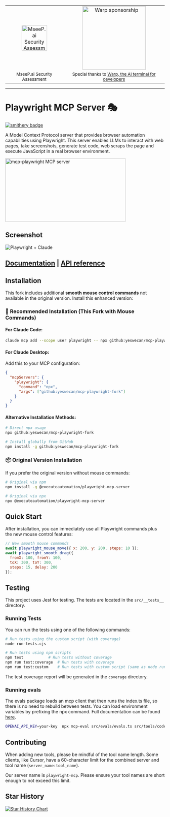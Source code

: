 <div align="center" markdown="1">
  <table>
    <tr>
      <td align="center" valign="middle">
        <a href="https://mseep.ai/app/executeautomation-mcp-playwright">
          <img src="https://mseep.net/pr/executeautomation-mcp-playwright-badge.png" alt="MseeP.ai Security Assessment Badge" height="80"/>
        </a>
      </td>
      <td align="center" valign="middle">
        <a href="https://www.warp.dev/?utm_source=github&utm_medium=referral&utm_campaign=mcp-playwright">
          <img alt="Warp sponsorship" width="200" src="https://github.com/user-attachments/assets/ab8dd143-b0fd-4904-bdc5-dd7ecac94eae"/>
        </a>
      </td>
    </tr>
    <tr>
      <td align="center"><sub>MseeP.ai Security Assessment</sub></td>
      <td align="center"><sub>Special thanks to <a href="https://www.warp.dev/?utm_source=github&utm_medium=referral&utm_campaign=mcp-playwright">Warp, the AI terminal for developers</a></sub></td>
    </tr>
  </table>
</div>
<hr>

# Playwright MCP Server 🎭

[![smithery badge](https://smithery.ai/badge/@executeautomation/playwright-mcp-server)](https://smithery.ai/server/@executeautomation/playwright-mcp-server)

A Model Context Protocol server that provides browser automation capabilities using Playwright. This server enables LLMs to interact with web pages, take screenshots, generate test code, web scraps the page and execute JavaScript in a real browser environment.

<a href="https://glama.ai/mcp/servers/yh4lgtwgbe"><img width="380" height="200" src="https://glama.ai/mcp/servers/yh4lgtwgbe/badge" alt="mcp-playwright MCP server" /></a>

## Screenshot
![Playwright + Claude](image/playwright_claude.png)

## [Documentation](https://executeautomation.github.io/mcp-playwright/) | [API reference](https://executeautomation.github.io/mcp-playwright/docs/playwright-web/Supported-Tools)

## Installation

This fork includes additional **smooth mouse control commands** not available in the original version. Install this enhanced version:

### 🎯 **Recommended Installation (This Fork with Mouse Commands)**

#### For Claude Code:
```bash
claude mcp add --scope user playwright -- npx github:yeswecan/mcp-playwright-fork
```

#### For Claude Desktop:
Add this to your MCP configuration:
```json
{
  "mcpServers": {
    "playwright": {
      "command": "npx",
      "args": ["github:yeswecan/mcp-playwright-fork"]
    }
  }
}
```

#### Alternative Installation Methods:
```bash
# Direct npx usage
npx github:yeswecan/mcp-playwright-fork

# Install globally from GitHub
npm install -g github:yeswecan/mcp-playwright-fork
```

### 📦 **Original Version Installation**

If you prefer the original version without mouse commands:

```bash
# Original via npm
npm install -g @executeautomation/playwright-mcp-server

# Original via npx  
npx @executeautomation/playwright-mcp-server
```

## Quick Start

After installation, you can immediately use all Playwright commands plus the new mouse control features:

```javascript
// New smooth mouse commands
await playwright_mouse_move({ x: 200, y: 200, steps: 10 });
await playwright_smooth_drag({ 
  fromX: 100, fromY: 100, 
  toX: 300, toY: 300, 
  steps: 15, delay: 200 
});
```

## Testing

This project uses Jest for testing. The tests are located in the `src/__tests__` directory.

### Running Tests

You can run the tests using one of the following commands:

```bash
# Run tests using the custom script (with coverage)
node run-tests.cjs

# Run tests using npm scripts
npm test           # Run tests without coverage
npm run test:coverage  # Run tests with coverage
npm run test:custom    # Run tests with custom script (same as node run-tests.cjs)
```

The test coverage report will be generated in the `coverage` directory.

### Running evals

The evals package loads an mcp client that then runs the index.ts file, so there is no need to rebuild between tests. You can load environment variables by prefixing the npx command. Full documentation can be found [here](https://www.mcpevals.io/docs).

```bash
OPENAI_API_KEY=your-key  npx mcp-eval src/evals/evals.ts src/tools/codegen/index.ts
```

## Contributing

When adding new tools, please be mindful of the tool name length. Some clients, like Cursor, have a 60-character limit for the combined server and tool name (`server_name:tool_name`).

Our server name is `playwright-mcp`. Please ensure your tool names are short enough to not exceed this limit.

## Star History

[![Star History Chart](https://api.star-history.com/svg?repos=executeautomation/mcp-playwright&type=Date)](https://star-history.com/#executeautomation/mcp-playwright&Date)
